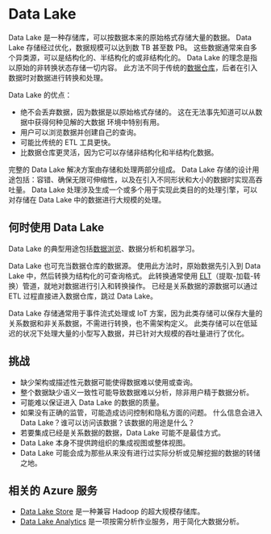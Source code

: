 # <a name="data-lakes"></a>Data Lake

Data Lake 是一种存储库，可以按数据本来的原始格式存储大量的数据。 Data Lake 存储经过优化，数据规模可以达到数 TB 甚至数 PB。 这些数据通常来自多个异类源，可以是结构化的、半结构化的或非结构化的。 Data Lake 的理念是指以原始的非转换状态存储一切内容。 此方法不同于传统的[数据仓库](../scenarios/data-warehousing.md)，后者在引入数据时对数据进行转换和处理。

Data Lake 的优点：

- 绝不会丢弃数据，因为数据是以原始格式存储的。 这在无法事先知道可以从数据中获得何种见解的大数据 环境中特别有用。
- 用户可以浏览数据并创建自己的查询。
- 可能比传统的 ETL 工具更快。
- 比数据仓库更灵活，因为它可以存储非结构化和半结构化数据。 

完整的 Data Lake 解决方案由存储和处理两部分组成。 Data Lake 存储的设计用途包括：容错、确保无限可伸缩性，以及在引入不同形状和大小的数据时实现高吞吐量。 Data Lake 处理涉及生成一个或多个用于实现此类目的的处理引擎，可以对存储在 Data Lake 中的数据进行大规模的处理。

## <a name="when-to-use-a-data-lake"></a>何时使用 Data Lake

Data Lake 的典型用途包括[数据浏览](../scenarios/interactive-data-exploration.md)、数据分析和机器学习。 

Data Lake 也可充当数据仓库的数据源。 使用此方法时，原始数据先引入到 Data Lake 中，然后转换为结构化的可查询格式。 此转换通常使用 [ELT](../scenarios/etl.md#extract-load-and-transform-elt)（提取-加载-转换）管道，就地对数据进行引入和转换操作。 已经是关系数据的源数据可以通过 ETL 过程直接进入数据仓库，跳过 Data Lake。

Data Lake 存储通常用于事件流式处理或 IoT 方案，因为此类存储可以保存大量的关系数据和非关系数据，不需进行转换，也不需架构定义。 此类存储可以在低延迟的状况下处理大量的小型写入数据，并已针对大规模的吞吐量进行了优化。

## <a name="challenges"></a>挑战

- 缺少架构或描述性元数据可能使得数据难以使用或查询。
- 整个数据缺少语义一致性可能导致数据难以分析，除非用户精于数据分析。
- 可能难以保证进入 Data Lake 的数据的质量。 
- 如果没有正确的监管，可能造成访问控制和隐私方面的问题。 什么信息会进入 Data Lake？谁可以访问该数据？该数据的用途是什么？
- 若要集成已经是关系数据的数据，Data Lake 可能不是最佳方式。
- Data Lake 本身不提供跨组织的集成视图或整体视图。 
- Data Lake 可能会成为那些从来没有进行过实际分析或见解挖掘的数据的转储之地。

## <a name="relevant-azure-services"></a>相关的 Azure 服务

- [Data Lake Store](/azure/data-lake-store/) 是一种兼容 Hadoop 的超大规模存储库。
- [Data Lake Analytics](/azure/data-lake-analytics/) 是一项按需分析作业服务，用于简化大数据分析。

